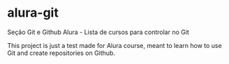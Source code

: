 # alura-git
Seção Git e Github Alura - Lista de cursos para controlar no Git

This project is just a test made for Alura course, meant to learn how to use Git and create repositories on Github. 
